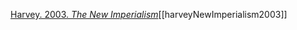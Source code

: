[Harvey. 2003. _The New Imperialism_](zotero://select/items/1_QI5P8SSU)[[harveyNewImperialism2003]]
